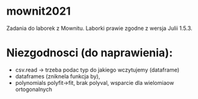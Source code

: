 # mownit2021

Zadania do laborek z Mownitu.
Laborki prawie zgodne z wersja Julii 1.5.3.

# Niezgodnosci (do naprawienia):

* csv.read -> trzeba podac typ do jakiego wczytujemy (dataframe)
* dataframes (zniknela funkcja by),
* polynomials polyfit->fit, brak polyval, wsparcie dla wielomiaow ortogonalnych
